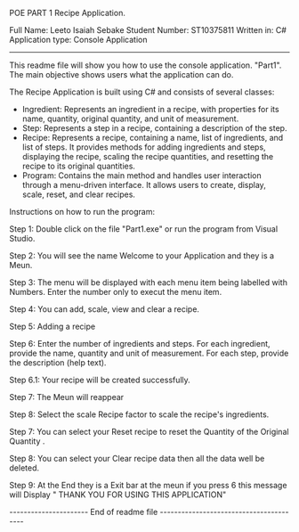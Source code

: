 POE PART 1 Recipe Application.

Full Name: Leeto Isaiah Sebake
Student Number: ST10375811
Written in: C#
Application type: Console Application
 
-----------------------------------------------------------

This readme file will show you how to use the console application.
"Part1". The main objective shows users what the application can do. 

The Recipe Application is built using C# and consists of several classes: 
 
- Ingredient: Represents an ingredient in a recipe, with properties for its name, quantity, original quantity, and unit of measurement.
- Step: Represents a step in a recipe, containing a description of the step.
- Recipe: Represents a recipe, containing a name, list of ingredients, and list of steps. It provides methods for adding ingredients and steps, displaying the recipe, scaling the recipe quantities, and resetting    the recipe to its original quantities.
- Program: Contains the main method and handles user interaction through a menu-driven interface. It allows users to create, display, scale, reset, and clear recipes.


Instructions on how to run the program:

Step 1:		Double click on the file "Part1.exe" or run the program
		      from Visual Studio.

Step 2:		You will see the name Welcome to your Application and they is a Meun.
	

Step 3:		The menu will be displayed with each menu item being labelled
		      with Numbers. Enter the number only to execut the menu item.

Step 4: 	You can add, scale, view and clear a recipe.

Step 5:		Adding a recipe

Step 6:		Enter the number of ingredients and steps. For each
		      ingredient, provide the name, quantity and unit of measurement.
		      For each step, provide the description (help text).

Step 6.1:	Your recipe will be created successfully.

Step 7:		The Meun will reappear

Step 8:		Select the scale Recipe factor to scale the recipe's ingredients.
	

Step 7:		You can select your Reset recipe to reset the  Quantity of  the Original Quantity .

Step 8:		You can select your Clear recipe data then all the data well be deleted.

Step 9:		At the End they is a Exit bar at the meun if you press 6 this message will Display "
		THANK YOU FOR USING THIS APPLICATION"


---------------------- End of readme file ----------------------------------------

